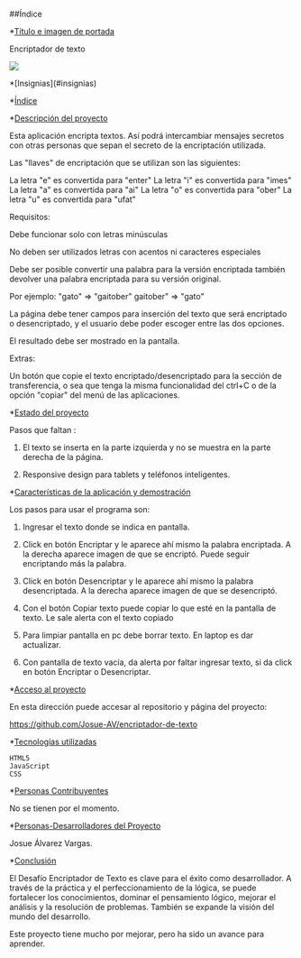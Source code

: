 ##Índice

*[Título e imagen de portada](#Título-e-imagen-de-portada)

Encriptador de texto

<p align="left">
   <img src="https://d3hqfahqx9wp4w.cloudfront.net/wp-content/uploads/2019/03/15134528/micron-cifrado-de-datos.jpg">
   </p>
*[Insignias](#insignias)

*[Índice](#índice)

*[Descripción del proyecto](#descripción-del-proyecto)

Esta aplicación encripta textos. Así podrá intercambiar mensajes secretos con otras personas que sepan el secreto de la encriptación utilizada.

Las "llaves" de encriptación que se utilizan son las siguientes:

La letra "e" es convertida para "enter"
La letra "i" es convertida para "imes"
La letra "a" es convertida para "ai"
La letra "o" es convertida para "ober"
La letra "u" es convertida para "ufat"

Requisitos:

Debe funcionar solo con letras minúsculas

No deben ser utilizados letras con acentos ni caracteres especiales

Debe ser posible convertir una palabra para la versión encriptada también devolver una palabra encriptada para su versión original.

Por ejemplo:
"gato" => "gaitober"
gaitober" => "gato"

La página debe tener campos para inserción del texto que será encriptado o desencriptado, y el usuario debe poder escoger entre las dos opciones.

El resultado debe ser mostrado en la pantalla.

Extras:

Un botón que copie el texto encriptado/desencriptado para la sección de transferencia, o sea que tenga la misma funcionalidad del ctrl+C o de la opción "copiar" del menú de las aplicaciones.


*[Estado del proyecto](#Estado-del-proyecto)

Pasos que faltan :

1. El texto se inserta en la parte izquierda y no se muestra en la parte derecha de la página.

2. Responsive design para tablets y teléfonos inteligentes.
   

*[Características de la aplicación y demostración](#Características-de-la-aplicación-y-demostración)

Los pasos para usar el programa son:

1. Ingresar el texto donde se indica en pantalla.

2. Click en botón Encriptar y le aparece ahí mismo la palabra encriptada. A la derecha aparece imagen de que se encriptó.
   Puede seguir encriptando más la palabra.

3. Click en botón Desencriptar y le aparece ahí mismo la palabra desencriptada. A la derecha aparece imagen de que se desencriptó.  

4. Con el botón Copiar texto puede copiar lo que esté en la pantalla de texto.
   Le sale alerta con el texto copiado

5. Para limpiar pantalla en pc debe borrar texto. En laptop es dar actualizar.

6. Con pantalla de texto vacía, da alerta por faltar ingresar texto, si da click en botón Encriptar o Desencriptar.

*[Acceso al proyecto](#acceso-proyecto)

En esta dirección puede accesar al repositorio y página del proyecto:

https://github.com/Josue-AV/encriptador-de-texto


*[Tecnologías utilizadas](#tecnologías-utilizadas)

    HTML5
    JavaScript
    CSS

     
*[Personas Contribuyentes](#personas-contribuyentes)

No se tienen por el momento.


*[Personas-Desarrolladores del Proyecto](#personas-desarrolladores)

Josue Álvarez Vargas.


*[Conclusión](#conclusión)

El Desafío Encriptador de Texto es clave para el éxito como desarrollador. 
A través de la práctica y el perfeccionamiento de la lógica, se puede fortalecer los conocimientos, dominar el pensamiento lógico, mejorar el análisis y la resolución de problemas.
También se expande la visión del mundo del desarrollo.

Este proyecto tiene mucho por mejorar, pero ha sido un avance para aprender.
